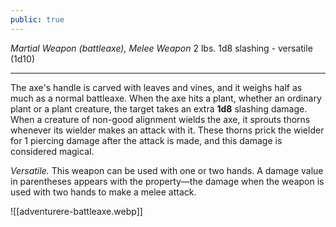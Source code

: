 ```yaml
---
public: true
---
```


*Martial Weapon (battleaxe), Melee Weapon*
2 lbs.	1d8 slashing - versatile (1d10)

---
The axe's handle is carved with leaves and vines, and it weighs half as much as a normal battleaxe. When the axe hits a plant, whether an ordinary plant or a plant creature, the target takes an extra **1d8** slashing damage. When a creature of non-good alignment wields the axe, it sprouts thorns whenever its wielder makes an attack with it. These thorns prick the wielder for 1 piercing damage after the attack is made, and this damage is considered magical. 

_Versatile._ This weapon can be used with one or two hands. A damage value in parentheses appears with the property—the damage when the weapon is used with two hands to make a melee attack.


![[adventurere-battleaxe.webp]]
